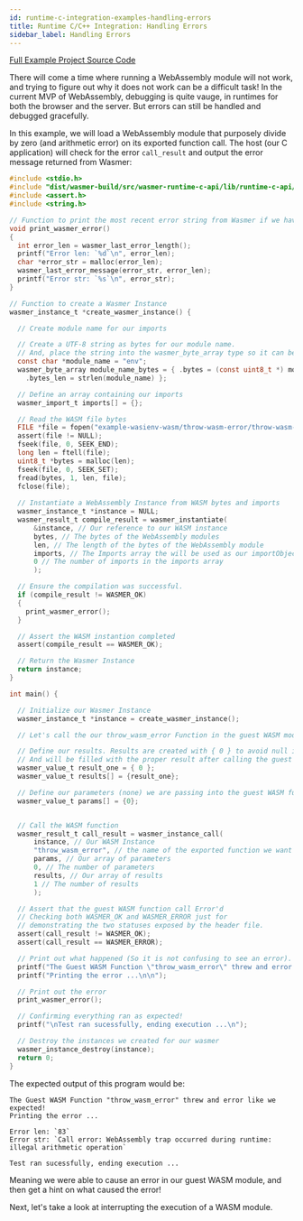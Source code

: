 ```yaml
---
id: runtime-c-integration-examples-handling-errors
title: Runtime C/C++ Integration: Handling Errors
sidebar_label: Handling Errors
---
```


[Full Example Project Source Code](https://github.com/wasmerio/docs.wasmer.io/tree/master/docs/runtime/c-integration/examples/handling-errors)

There will come a time where running a WebAssembly module will not work, and trying to figure out why it does not work can be a difficult task! In the current MVP of WebAssembly, debugging is quite vauge, in runtimes for both the browser and the server. But errors can still be handled and debugged gracefully.

In this example, we will load a WebAssembly module that purposely divide by zero (and arithmetic error) on its exported function call. The host (our C application) will check for the error `call_result` and output the error message returned from Wasmer:

```c
#include <stdio.h>
#include "dist/wasmer-build/src/wasmer-runtime-c-api/lib/runtime-c-api/wasmer.h"
#include <assert.h>
#include <string.h>

// Function to print the most recent error string from Wasmer if we have them
void print_wasmer_error()
{
  int error_len = wasmer_last_error_length();
  printf("Error len: `%d`\n", error_len);
  char *error_str = malloc(error_len);
  wasmer_last_error_message(error_str, error_len);
  printf("Error str: `%s`\n", error_str);
}

// Function to create a Wasmer Instance
wasmer_instance_t *create_wasmer_instance() {

  // Create module name for our imports

  // Create a UTF-8 string as bytes for our module name. 
  // And, place the string into the wasmer_byte_array type so it can be used by our guest WASM instance.
  const char *module_name = "env";
  wasmer_byte_array module_name_bytes = { .bytes = (const uint8_t *) module_name,
    .bytes_len = strlen(module_name) };

  // Define an array containing our imports
  wasmer_import_t imports[] = {};

  // Read the WASM file bytes
  FILE *file = fopen("example-wasienv-wasm/throw-wasm-error/throw-wasm-error.wasm", "r");
  assert(file != NULL);
  fseek(file, 0, SEEK_END);
  long len = ftell(file);
  uint8_t *bytes = malloc(len);
  fseek(file, 0, SEEK_SET);
  fread(bytes, 1, len, file);
  fclose(file);
    
  // Instantiate a WebAssembly Instance from WASM bytes and imports
  wasmer_instance_t *instance = NULL;
  wasmer_result_t compile_result = wasmer_instantiate(
      &instance, // Our reference to our WASM instance 
      bytes, // The bytes of the WebAssembly modules
      len, // The length of the bytes of the WebAssembly module
      imports, // The Imports array the will be used as our importObject
      0 // The number of imports in the imports array
      );

  // Ensure the compilation was successful.
  if (compile_result != WASMER_OK)
  {
    print_wasmer_error();
  }

  // Assert the WASM instantion completed
  assert(compile_result == WASMER_OK);

  // Return the Wasmer Instance
  return instance;
}

int main() {

  // Initialize our Wasmer Instance
  wasmer_instance_t *instance = create_wasmer_instance();

  // Let's call the our throw_wasm_error Function in the guest WASM module

  // Define our results. Results are created with { 0 } to avoid null issues,
  // And will be filled with the proper result after calling the guest WASM function.
  wasmer_value_t result_one = { 0 };
  wasmer_value_t results[] = {result_one};

  // Define our parameters (none) we are passing into the guest WASM function call.
  wasmer_value_t params[] = {0};


  // Call the WASM function
  wasmer_result_t call_result = wasmer_instance_call(
      instance, // Our WASM Instance
      "throw_wasm_error", // the name of the exported function we want to call on the guest WASM module
      params, // Our array of parameters
      0, // The number of parameters
      results, // Our array of results
      1 // The number of results
      );

  // Assert that the guest WASM function call Error'd
  // Checking both WASMER_OK and WASMER_ERROR just for
  // demonstrating the two statuses exposed by the header file.
  assert(call_result != WASMER_OK);
  assert(call_result == WASMER_ERROR);

  // Print out what happened (So it is not confusing to see an error).
  printf("The Guest WASM Function \"throw_wasm_error\" threw and error like we expected!\n");
  printf("Printing the error ...\n\n");

  // Print out the error
  print_wasmer_error();

  // Confirming everything ran as expected!
  printf("\nTest ran sucessfully, ending execution ...\n");

  // Destroy the instances we created for our wasmer
  wasmer_instance_destroy(instance);
  return 0;
}
```

The expected output of this program would be:

```
The Guest WASM Function "throw_wasm_error" threw and error like we expected!
Printing the error ...

Error len: `83`
Error str: `Call error: WebAssembly trap occurred during runtime: illegal arithmetic operation`

Test ran sucessfully, ending execution ...
```

Meaning we were able to cause an error in our guest WASM module, and then get a hint on what caused the error!

Next, let's take a look at interrupting the execution of a WASM module.
